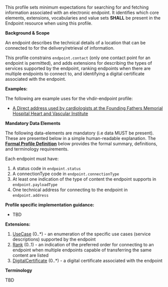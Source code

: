 This profile sets minimum expectations for searching for and fetching information associated with an electronic endpoint. It identifies which core elements, extensions, vocabularies and value sets **SHALL** be present in the Endpoint resource when using this profile.

**Background & Scope**

An endpoint describes the technical details of a location that can be connected to for the delivery/retrieval of information.

This profile constrains `endpoint.contact` (only one contact point for an endpoint is permitted), and adds extensions for describing the types of services supported by the endpoint, ranking endpoints when there are multiple endpoints to connect to, and identifying a digital certificate associated with the endpoint.

**Examples:**

The following are example uses for the vhdir-endpoint profile:

-  [A Direct address used by cardiologists at the Founding Fathers Memorial Hospital Heart and Vascular Institute](Endpoint-direct321.html)


**Mandatory Data Elements**

The following data-elements are mandatory (i.e data MUST be present). These are presented below in a simple human-readable explanation. The [**Formal Profile Definition**](#profile) below provides the  formal summary, definitions, and  terminology requirements.  

Each endpoint must have:

1.  A status code in `endpoint.status`
1.  A connectionType code in `endpoint.connectionType`
1.  At least one indication of the type of content the endpoint supports in `endpoint.payloadType`
1.  One technical address for connecting to the endpoint in `endpoint.address`


**Profile specific implementation guidance:**

- TBD


**Extensions:**

1.  [UseCase](StructureDefinition-endpoint-usecase.html) (0..*) - an enumeration of the specific use cases (service descriptions) supported by the endpoint
1.  [Rank](StructureDefinition-endpoint-rank.html) (0..1) - an indication of the preferred order for connecting to an endpoint when multiple endpoints capable of transferring the same content are listed
1.  [DigitalCertificate](StructureDefinition-digitalcertificate.html) (0..*) - a digital certificate associated with the endpoint


**Terminology**

TBD

